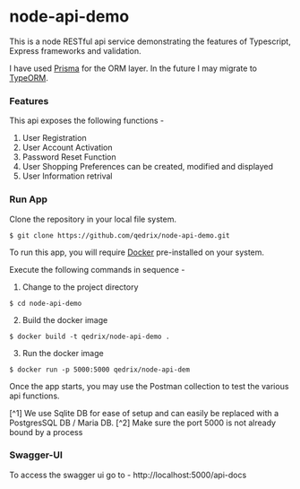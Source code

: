 # node-api-demo

This is a node RESTful api service demonstrating the features of Typescript, Express frameworks and validation.

I have used [Prisma](https://www.prisma.io/) for the ORM layer. 
In the future I may migrate to [TypeORM](https://typeorm.io/). 

### Features

This api exposes the following functions - 

1. User Registration
2. User Account Activation
3. Password Reset Function
4. User Shopping Preferences can be created, modified and displayed
5. User Information retrival
   

### Run App

Clone the repository in your local file system.

```
$ git clone https://github.com/qedrix/node-api-demo.git
```

To run this app, you will require [Docker](https://docs.docker.com/engine/install/) pre-installed on your system.

Execute the following commands in sequence -

1. Change to the project directory

```
$ cd node-api-demo
```

2. Build the docker image 

```
$ docker build -t qedrix/node-api-demo .
```

3. Run the docker image

```
$ docker run -p 5000:5000 qedrix/node-api-dem
```

Once the app starts, you may use the Postman collection to test the various api functions.

[^1] We use Sqlite DB for ease of setup and can easily be replaced with a PostgresSQL DB / Maria DB.
[^2] Make sure the port 5000 is not already bound by a process


### Swagger-UI

To access the swagger ui go to -  http://localhost:5000/api-docs 
